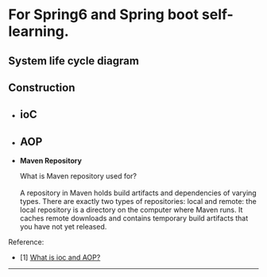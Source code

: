 # For Spring6 and Spring boot self-learning.

## System life cycle diagram

## Construction
- ioC
  - 
- AOP
  - 
- **Maven Repository**

  What is Maven repository used for?  
  <br>
A repository in Maven holds build artifacts and dependencies of varying types. There are exactly two types of repositories: local and remote: the local repository is a directory on the computer where Maven runs. It caches remote downloads and contains temporary build artifacts that you have not yet released.  

Reference:
- [1] [What is ioc and AOP?](https://javaguide.cn/system-design/framework/spring/ioc-and-aop.html#%E4%BB%80%E4%B9%88%E6%98%AF-ioc)
---

